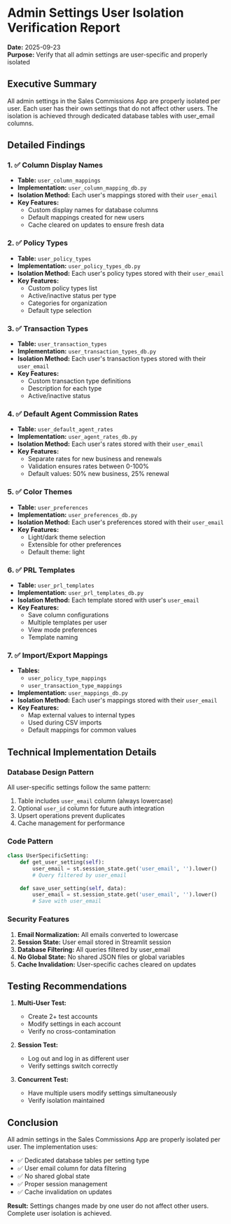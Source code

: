 # Admin Settings User Isolation Verification Report

**Date:** 2025-09-23  
**Purpose:** Verify that all admin settings are user-specific and properly isolated

## Executive Summary

All admin settings in the Sales Commissions App are properly isolated per user. Each user has their own settings that do not affect other users. The isolation is achieved through dedicated database tables with user_email columns.

## Detailed Findings

### 1. ✅ Column Display Names
- **Table:** `user_column_mappings`
- **Implementation:** `user_column_mapping_db.py`
- **Isolation Method:** Each user's mappings stored with their `user_email`
- **Key Features:**
  - Custom display names for database columns
  - Default mappings created for new users
  - Cache cleared on updates to ensure fresh data

### 2. ✅ Policy Types
- **Table:** `user_policy_types`
- **Implementation:** `user_policy_types_db.py`
- **Isolation Method:** Each user's policy types stored with their `user_email`
- **Key Features:**
  - Custom policy types list
  - Active/inactive status per type
  - Categories for organization
  - Default type selection

### 3. ✅ Transaction Types
- **Table:** `user_transaction_types`
- **Implementation:** `user_transaction_types_db.py`
- **Isolation Method:** Each user's transaction types stored with their `user_email`
- **Key Features:**
  - Custom transaction type definitions
  - Description for each type
  - Active/inactive status

### 4. ✅ Default Agent Commission Rates
- **Table:** `user_default_agent_rates`
- **Implementation:** `user_agent_rates_db.py`
- **Isolation Method:** Each user's rates stored with their `user_email`
- **Key Features:**
  - Separate rates for new business and renewals
  - Validation ensures rates between 0-100%
  - Default values: 50% new business, 25% renewal

### 5. ✅ Color Themes
- **Table:** `user_preferences`
- **Implementation:** `user_preferences_db.py`
- **Isolation Method:** Each user's preferences stored with their `user_email`
- **Key Features:**
  - Light/dark theme selection
  - Extensible for other preferences
  - Default theme: light

### 6. ✅ PRL Templates
- **Table:** `user_prl_templates`
- **Implementation:** `user_prl_templates_db.py`
- **Isolation Method:** Each template stored with user's `user_email`
- **Key Features:**
  - Save column configurations
  - Multiple templates per user
  - View mode preferences
  - Template naming

### 7. ✅ Import/Export Mappings
- **Tables:** 
  - `user_policy_type_mappings`
  - `user_transaction_type_mappings`
- **Implementation:** `user_mappings_db.py`
- **Isolation Method:** Each user's mappings stored with their `user_email`
- **Key Features:**
  - Map external values to internal types
  - Used during CSV imports
  - Default mappings for common values

## Technical Implementation Details

### Database Design Pattern
All user-specific settings follow the same pattern:
1. Table includes `user_email` column (always lowercase)
2. Optional `user_id` column for future auth integration
3. Upsert operations prevent duplicates
4. Cache management for performance

### Code Pattern
```python
class UserSpecificSetting:
    def get_user_setting(self):
        user_email = st.session_state.get('user_email', '').lower()
        # Query filtered by user_email
        
    def save_user_setting(self, data):
        user_email = st.session_state.get('user_email', '').lower()
        # Save with user_email
```

### Security Features
1. **Email Normalization:** All emails converted to lowercase
2. **Session State:** User email stored in Streamlit session
3. **Database Filtering:** All queries filtered by user_email
4. **No Global State:** No shared JSON files or global variables
5. **Cache Invalidation:** User-specific caches cleared on updates

## Testing Recommendations

1. **Multi-User Test:**
   - Create 2+ test accounts
   - Modify settings in each account
   - Verify no cross-contamination

2. **Session Test:**
   - Log out and log in as different user
   - Verify settings switch correctly

3. **Concurrent Test:**
   - Have multiple users modify settings simultaneously
   - Verify isolation maintained

## Conclusion

All admin settings in the Sales Commissions App are properly isolated per user. The implementation uses:
- ✅ Dedicated database tables per setting type
- ✅ User email column for data filtering
- ✅ No shared global state
- ✅ Proper session management
- ✅ Cache invalidation on updates

**Result:** Settings changes made by one user do not affect other users. Complete user isolation is achieved.